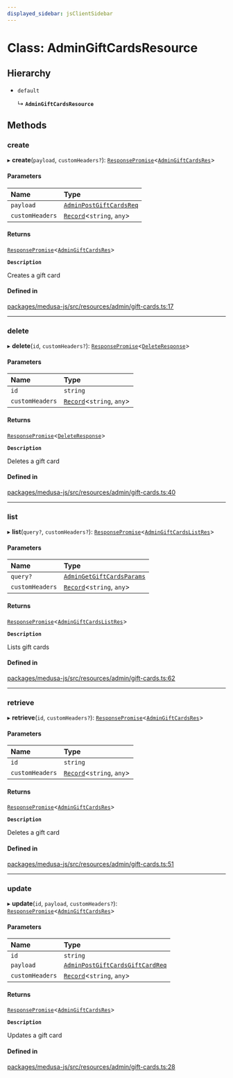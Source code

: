 ```yaml
---
displayed_sidebar: jsClientSidebar
---
```


# Class: AdminGiftCardsResource

## Hierarchy

- `default`

  ↳ **`AdminGiftCardsResource`**

## Methods

### create

▸ **create**(`payload`, `customHeaders?`): [`ResponsePromise`](../modules/internal-12.md#responsepromise)<[`AdminGiftCardsRes`](../modules/internal-8.internal.md#admingiftcardsres)\>

#### Parameters

| Name | Type |
| :------ | :------ |
| `payload` | [`AdminPostGiftCardsReq`](internal-8.internal.AdminPostGiftCardsReq.md) |
| `customHeaders` | [`Record`](../modules/internal.md#record)<`string`, `any`\> |

#### Returns

[`ResponsePromise`](../modules/internal-12.md#responsepromise)<[`AdminGiftCardsRes`](../modules/internal-8.internal.md#admingiftcardsres)\>

**`Description`**

Creates a gift card

#### Defined in

[packages/medusa-js/src/resources/admin/gift-cards.ts:17](https://github.com/medusajs/medusa/blob/c4ac5e6959/packages/medusa-js/src/resources/admin/gift-cards.ts#L17)

___

### delete

▸ **delete**(`id`, `customHeaders?`): [`ResponsePromise`](../modules/internal-12.md#responsepromise)<[`DeleteResponse`](../modules/internal-8.internal.md#deleteresponse)\>

#### Parameters

| Name | Type |
| :------ | :------ |
| `id` | `string` |
| `customHeaders` | [`Record`](../modules/internal.md#record)<`string`, `any`\> |

#### Returns

[`ResponsePromise`](../modules/internal-12.md#responsepromise)<[`DeleteResponse`](../modules/internal-8.internal.md#deleteresponse)\>

**`Description`**

Deletes a gift card

#### Defined in

[packages/medusa-js/src/resources/admin/gift-cards.ts:40](https://github.com/medusajs/medusa/blob/c4ac5e6959/packages/medusa-js/src/resources/admin/gift-cards.ts#L40)

___

### list

▸ **list**(`query?`, `customHeaders?`): [`ResponsePromise`](../modules/internal-12.md#responsepromise)<[`AdminGiftCardsListRes`](../modules/internal-8.internal.md#admingiftcardslistres)\>

#### Parameters

| Name | Type |
| :------ | :------ |
| `query?` | [`AdminGetGiftCardsParams`](internal-8.internal.AdminGetGiftCardsParams.md) |
| `customHeaders` | [`Record`](../modules/internal.md#record)<`string`, `any`\> |

#### Returns

[`ResponsePromise`](../modules/internal-12.md#responsepromise)<[`AdminGiftCardsListRes`](../modules/internal-8.internal.md#admingiftcardslistres)\>

**`Description`**

Lists gift cards

#### Defined in

[packages/medusa-js/src/resources/admin/gift-cards.ts:62](https://github.com/medusajs/medusa/blob/c4ac5e6959/packages/medusa-js/src/resources/admin/gift-cards.ts#L62)

___

### retrieve

▸ **retrieve**(`id`, `customHeaders?`): [`ResponsePromise`](../modules/internal-12.md#responsepromise)<[`AdminGiftCardsRes`](../modules/internal-8.internal.md#admingiftcardsres)\>

#### Parameters

| Name | Type |
| :------ | :------ |
| `id` | `string` |
| `customHeaders` | [`Record`](../modules/internal.md#record)<`string`, `any`\> |

#### Returns

[`ResponsePromise`](../modules/internal-12.md#responsepromise)<[`AdminGiftCardsRes`](../modules/internal-8.internal.md#admingiftcardsres)\>

**`Description`**

Deletes a gift card

#### Defined in

[packages/medusa-js/src/resources/admin/gift-cards.ts:51](https://github.com/medusajs/medusa/blob/c4ac5e6959/packages/medusa-js/src/resources/admin/gift-cards.ts#L51)

___

### update

▸ **update**(`id`, `payload`, `customHeaders?`): [`ResponsePromise`](../modules/internal-12.md#responsepromise)<[`AdminGiftCardsRes`](../modules/internal-8.internal.md#admingiftcardsres)\>

#### Parameters

| Name | Type |
| :------ | :------ |
| `id` | `string` |
| `payload` | [`AdminPostGiftCardsGiftCardReq`](internal-8.internal.AdminPostGiftCardsGiftCardReq.md) |
| `customHeaders` | [`Record`](../modules/internal.md#record)<`string`, `any`\> |

#### Returns

[`ResponsePromise`](../modules/internal-12.md#responsepromise)<[`AdminGiftCardsRes`](../modules/internal-8.internal.md#admingiftcardsres)\>

**`Description`**

Updates a gift card

#### Defined in

[packages/medusa-js/src/resources/admin/gift-cards.ts:28](https://github.com/medusajs/medusa/blob/c4ac5e6959/packages/medusa-js/src/resources/admin/gift-cards.ts#L28)

